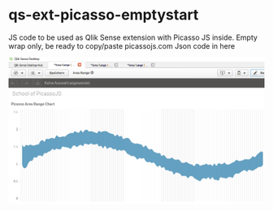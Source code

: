 # qs-ext-picasso-emptystart
JS code to be used as Qlik Sense extension with Picasso JS inside. Empty wrap only, be ready to copy/paste picassojs.com Json code in here

![alt text](https://raw.githubusercontent.com/ChristofSchwarz/qs-ext-picasso-emptystart/master/Screenshot%202018-03-16%2019.10.14.png "text")
